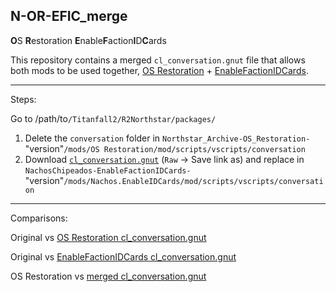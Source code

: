 ## N-OR-EFIC_merge
**O**S **R**estoration **E**nable**F**action**I**D**C**ards

This repository contains a merged `cl_conversation.gnut` file that allows both mods to be used together, [OS Restoration](https://thunderstore.io/c/northstar/p/Northstar_Archive/OS_Restoration) + [EnableFactionIDCards](https://thunderstore.io/c/northstar/p/NachosChipeados/EnableFactionIDCards).

---
Steps:

Go to /path/to`/Titanfall2/R2Northstar/packages/`
1. Delete the `conversation` folder in `Northstar_Archive-OS_Restoration-`"version"`/mods/OS Restoration/mod/scripts/vscripts/conversation`
2. Download [`cl_conversation.gnut`](https://github.com/begin-theadventure/N-OR-EFIC_merge/blob/main/cl_conversation.gnut) (`Raw` -> Save link as) and replace in `NachosChipeados-EnableFactionIDCards-`"version"`/mods/Nachos.EnableIDCards/mod/scripts/vscripts/conversation`
---
Comparisons:

Original vs [OS Restoration cl_conversation.gnut](https://github.com/begin-theadventure/N-OR-EFIC_merge/blob/OR/cl_conversation.gnut)

Original vs [EnableFactionIDCards cl_conversation.gnut](https://github.com/begin-theadventure/N-OR-EFIC_merge/blob/EFIC/cl_conversation.gnut)

OS Restoration vs [merged cl_conversation.gnut](https://github.com/begin-theadventure/N-OR-EFIC_merge/blob/main/cl_conversation.gnut)
